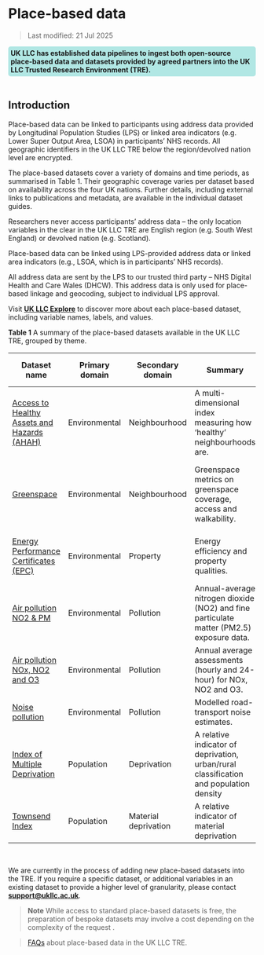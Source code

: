 # Place-based data

> Last modified: 21 Jul 2025

<div style="background-color: rgba(0, 178, 169, 0.3); padding: 5px; border-radius: 5px;"><strong>UK LLC has established data pipelines to ingest both open-source place-based data and datasets provided by agreed partners into the UK LLC Trusted Research Environment (TRE).</strong></div>
<br>

## Introduction

Place-based data can be linked to participants using address data provided by Longitudinal Population Studies (LPS) or linked area indicators (e.g. Lower Super Output Area, LSOA) in participants’ NHS records. All geographic identifiers in the UK LLC TRE below the region/devolved nation level are encrypted.

The place-based datasets cover a variety of domains and time periods, as summarised in Table 1. Their geographic coverage varies per dataset based on availability across the four UK nations. Further details, including external links to publications and metadata, are available in the individual dataset guides.

Researchers never access participants’ address data – the only location variables in the clear in the UK LLC TRE are English region (e.g. South West England) or devolved nation (e.g. Scotland).

Place-based data can be linked using LPS-provided address data or linked area indicators (e.g., LSOA, which is in participants’ NHS records).

All address data are sent by the LPS to our trusted third party – NHS Digital Health and Care Wales (DHCW). This address data is only used for place-based linkage and geocoding, subject to individual LPS approval.

Visit <strong><a href="https://explore.ukllc.ac.uk/" target="_blank" rel="noopener noreferrer">UK LLC Explore</a></strong> to discover more about each place-based dataset, including variable names, labels, and values.

**Table 1** A summary of the place-based datasets available in the UK LLC TRE, grouped by theme.

| Dataset name | Primary domain | Secondary domain | Summary | Coverage | Smallest data resolution | Data available in TRE | Owner |
|--------------|----------------|------------------|---------|----------|---------------------------|------------------------|--------|
| [Access to Healthy Assets and Hazards (AHAH)](../linked_geo_data/environmental_datasets/neighbourhood_datasets/AHAH/Understanding_AHAH.md) | Environmental | Neighbourhood | A multi-dimensional index measuring how ‘healthy’ neighbourhoods are. | England, Scotland, Wales | Lower Super Output Area/Data Zone | 2022 | [Geographic Data Service](https://data.geods.ac.uk/) |
| [Greenspace](../linked_geo_data/environmental_datasets/neighbourhood_datasets/greenspace/Understanding_greenspace.md) | Environmental | Neighbourhood | Greenspace metrics on greenspace coverage, access and walkability. | England, Scotland, Wales, Northern Ireland (selected variables) | Address | 2018 | University of Leicester |
| [Energy Performance Certificates (EPC)](../linked_geo_data/environmental_datasets/property_datasets/EPC/Understanding_epc.md) | Environmental | Property | Energy efficiency and property qualities. | England, Wales | Address | 2008–2024 | Department for Levelling Up, Housing & Communities |
| [Air pollution NO2 & PM](../linked_geo_data/environmental_datasets/pollution_datasets/air_pollution_pm25_no2/Understanding_air_pollution_pm25_no2.md) | Environmental | Pollution | Annual-average nitrogen dioxide (NO2) and fine particulate matter (PM2.5) exposure data. | England, Scotland, Wales | Address | 2010–2019 | University of Leicester |
| [Air pollution NOx, NO2 and O3](../linked_geo_data/environmental_datasets/pollution_datasets/air_pollution_o3/Understanding_air_pollution_o3.md) | Environmental | Pollution | Annual average assessments (hourly and 24-hour) for NOx, NO2 and O3. | England, Wales | Address | 2018–2020 | University of Leicester |
| [Noise pollution](../linked_geo_data/environmental_datasets/pollution_datasets/noise_pollution/Understanding_noise_pollution.md) | Environmental | Pollution | Modelled road-transport noise estimates. | England, Wales | Address | 2013 | University of Leicester |
| [Index of Multiple Deprivation](../linked_geo_data/population_datasets/IMD/Understanding_IMD.md)| Population | Deprivation | A relative indicator of deprivation, urban/rural classification and population density |England, Scotland, Wales, Northern Ireland | Lower Super Output Area/Data Zone/Super Output Area | 2011-2020 | UK LLC |
| [Townsend Index](../linked_geo_data/population_datasets/townsend/Understanding_townsend.md) | Population | Material deprivation | A relative indicator of material deprivation | England and Wales | Lower Super Output Area | 2021 | University of Leicester |



<br>


We are currently in the process of adding new place-based datasets into the TRE. If you require a specific dataset, or additional variables in an existing dataset to provide a higher level of granularity, please contact **support@ukllc.ac.uk**.

>**Note**
> While access to standard place-based datasets is free, the preparation of bespoke datasets may involve a cost depending on the complexity of the request
.

> [FAQs](../FAQ/faq_intro.md) about place-based data in the UK LLC TRE.